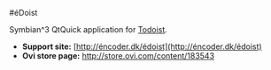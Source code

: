 #éDoist

Symbian^3 QtQuick application for [Todoist](http://todoist.com).

* **Support site:** [http://éncoder.dk/édoist](http://éncoder.dk/édoist)
* **Ovi store page:** http://store.ovi.com/content/183543
